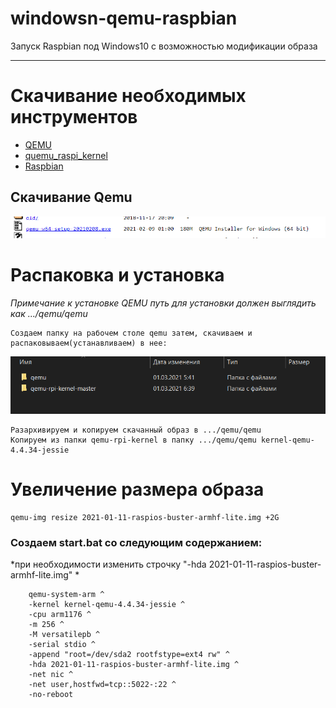 # windowsn-qemu-raspbian
Запуск Raspbian под Windows10 с возможностью модификации образа

____

# Скачивание необходимых инструментов

-  [QEMU](https://qemu.weilnetz.de/w64/)
-  [quemu_raspi_kernel](https://github.com/dhruvvyas90/qemu-rpi-kernel)
-  [Raspbian](http://downloads.raspberrypi.org/raspbian/images/)

## Скачивание Qemu

![](https://raw.githubusercontent.com/tviks/windowsn-qemu-raspbian/main/pic/1.png "qemu")



# Распаковка и установка

*Примечание к установке*
*QEMU путь для установки должен выглядить как .../qemu/qemu*
	
	Создаем папку на рабочем столе qemu затем, скачиваем и распаковываем(устанавливаем) в нее:

![](https://raw.githubusercontent.com/tviks/windowsn-qemu-raspbian/main/pic/2.png "")
	
	Разархивируем и копируем скачанный образ в .../qemu/qemu
	Копируем из папки qemu-rpi-kernel в папку .../qemu/qemu kernel-qemu-4.4.34-jessie
	
# Увеличение размера образа 

	qemu-img resize 2021-01-11-raspios-buster-armhf-lite.img +2G

### Создаем start.bat со следующим содержанием:

*при необходимости изменить строчку "-hda 2021-01-11-raspios-buster-armhf-lite.img" *

```
	qemu-system-arm ^
	-kernel kernel-qemu-4.4.34-jessie ^
	-cpu arm1176 ^
	-m 256 ^
	-M versatilepb ^
	-serial stdio ^
	-append "root=/dev/sda2 rootfstype=ext4 rw" ^
	-hda 2021-01-11-raspios-buster-armhf-lite.img ^
	-net nic ^
	-net user,hostfwd=tcp::5022-:22 ^
	-no-reboot
```
